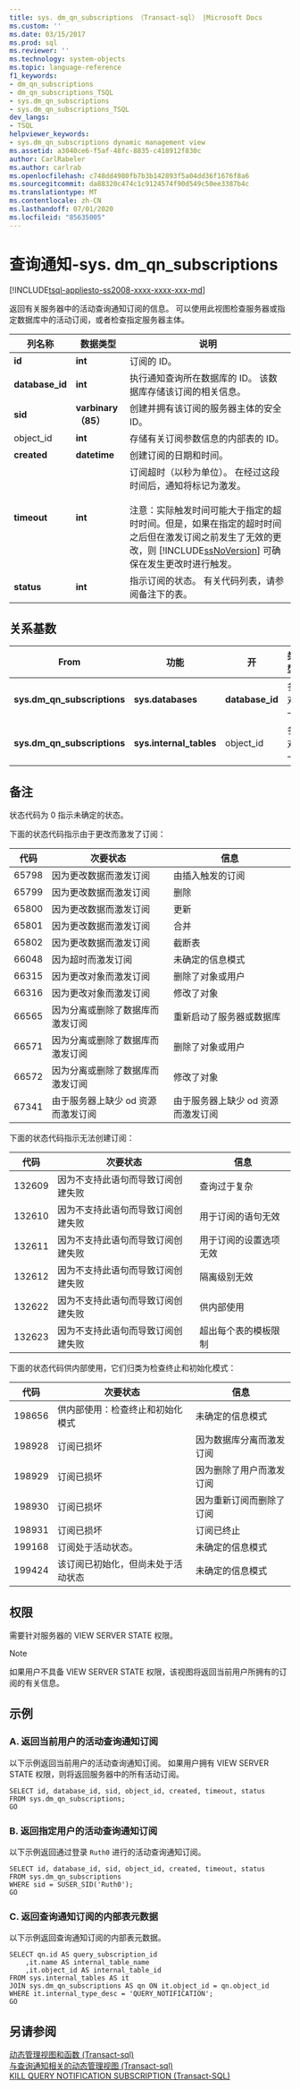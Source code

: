 ```yaml
---
title: sys. dm_qn_subscriptions （Transact-sql） |Microsoft Docs
ms.custom: ''
ms.date: 03/15/2017
ms.prod: sql
ms.reviewer: ''
ms.technology: system-objects
ms.topic: language-reference
f1_keywords:
- dm_qn_subscriptions
- dm_qn_subscriptions_TSQL
- sys.dm_qn_subscriptions
- sys.dm_qn_subscriptions_TSQL
dev_langs:
- TSQL
helpviewer_keywords:
- sys.dm_qn_subscriptions dynamic management view
ms.assetid: a3040ce6-f5af-48fc-8835-c418912f830c
author: CarlRabeler
ms.author: carlrab
ms.openlocfilehash: c748dd4980fb7b3b142893f5a04dd36f1676f8a6
ms.sourcegitcommit: da88320c474c1c9124574f90d549c50ee3387b4c
ms.translationtype: MT
ms.contentlocale: zh-CN
ms.lasthandoff: 07/01/2020
ms.locfileid: "85635005"
---
```

# <a name="query-notifications---sysdm_qn_subscriptions"></a>查询通知-sys. dm_qn_subscriptions
[!INCLUDE[tsql-appliesto-ss2008-xxxx-xxxx-xxx-md](../../includes/applies-to-version/sqlserver.md)]

  返回有关服务器中的活动查询通知订阅的信息。 可以使用此视图检查服务器或指定数据库中的活动订阅，或者检查指定服务器主体。  
  
|列名称|数据类型|说明|  
|-----------------|---------------|-----------------|  
|**id**|**int**|订阅的 ID。|  
|**database_id**|**int**|执行通知查询所在数据库的 ID。 该数据库存储该订阅的相关信息。|  
|**sid**|**varbinary （85）**|创建并拥有该订阅的服务器主体的安全 ID。|  
|object_id|**int**|存储有关订阅参数信息的内部表的 ID。|  
|**created**|**datetime**|创建订阅的日期和时间。|  
|**timeout**|**int**|订阅超时（以秒为单位）。 在经过这段时间后，通知将标记为激发。<br /><br /> 注意：实际触发时间可能大于指定的超时时间。但是，如果在指定的超时时间之后但在激发订阅之前发生了无效的更改，则 [!INCLUDE[ssNoVersion](../../includes/ssnoversion-md.md)] 可确保在发生更改时进行触发。|  
|**status**|**int**|指示订阅的状态。 有关代码列表，请参阅备注下的表。|  
  
## <a name="relationship-cardinalities"></a>关系基数  
  
|From|功能|开|类型|  
|----------|--------|--------|----------|  
|**sys.dm_qn_subscriptions**|**sys.databases**|**database_id**|多对一|  
|**sys.dm_qn_subscriptions**|**sys.internal_tables**|object_id|多对一|  
  
## <a name="remarks"></a>备注  
 状态代码为 0 指示未确定的状态。  
  
 下面的状态代码指示由于更改而激发了订阅：  
  
|代码|次要状态|信息|  
|----------|------------------|----------|  
|65798|因为更改数据而激发订阅|由插入触发的订阅|  
|65799|因为更改数据而激发订阅|删除|  
|65800|因为更改数据而激发订阅|更新|  
|65801|因为更改数据而激发订阅|合并|  
|65802|因为更改数据而激发订阅|截断表|  
|66048|因为超时而激发订阅|未确定的信息模式|  
|66315|因为更改对象而激发订阅|删除了对象或用户|  
|66316|因为更改对象而激发订阅|修改了对象|  
|66565|因为分离或删除了数据库而激发订阅|重新启动了服务器或数据库|  
|66571|因为分离或删除了数据库而激发订阅|删除了对象或用户|  
|66572|因为分离或删除了数据库而激发订阅|修改了对象|  
|67341|由于服务器上缺少 od 资源而激发订阅|由于服务器上缺少 od 资源而激发订阅|  
  
 下面的状态代码指示无法创建订阅：  
  
|代码|次要状态|信息|  
|----------|------------------|----------|  
|132609|因为不支持此语句而导致订阅创建失败|查询过于复杂|  
|132610|因为不支持此语句而导致订阅创建失败|用于订阅的语句无效|  
|132611|因为不支持此语句而导致订阅创建失败|用于订阅的设置选项无效|  
|132612|因为不支持此语句而导致订阅创建失败|隔离级别无效|  
|132622|因为不支持此语句而导致订阅创建失败|供内部使用|  
|132623|因为不支持此语句而导致订阅创建失败|超出每个表的模板限制|  
  
 下面的状态代码供内部使用，它们归类为检查终止和初始化模式：  
  
|代码|次要状态|信息|  
|----------|------------------|----------|  
|198656|供内部使用：检查终止和初始化模式|未确定的信息模式|  
|198928|订阅已损坏|因为数据库分离而激发订阅|  
|198929|订阅已损坏|因为删除了用户而激发订阅|  
|198930|订阅已损坏|因为重新订阅而删除了订阅|  
|198931|订阅已损坏|订阅已终止|  
|199168|订阅处于活动状态。|未确定的信息模式|  
|199424|该订阅已初始化，但尚未处于活动状态|未确定的信息模式|  
  
## <a name="permissions"></a>权限  
 需要针对服务器的 VIEW SERVER STATE 权限。  
  
> [!NOTE]  
>  如果用户不具备 VIEW SERVER STATE 权限，该视图将返回当前用户所拥有的订阅的有关信息。  
  
## <a name="examples"></a>示例  
  
### <a name="a-return-active-query-notification-subscriptions-for-the-current-user"></a>A. 返回当前用户的活动查询通知订阅  
 以下示例返回当前用户的活动查询通知订阅。 如果用户拥有 VIEW SERVER STATE 权限，则将返回服务器中的所有活动订阅。  
  
```  
SELECT id, database_id, sid, object_id, created, timeout, status  
FROM sys.dm_qn_subscriptions;  
GO  
```  
  
### <a name="b-returning-active-query-notification-subscriptions-for-a-specified-user"></a>B. 返回指定用户的活动查询通知订阅  
 以下示例返回通过登录 `Ruth0` 进行的活动查询通知订阅。  
  
```  
SELECT id, database_id, sid, object_id, created, timeout, status  
FROM sys.dm_qn_subscriptions  
WHERE sid = SUSER_SID('Ruth0');  
GO  
```  
  
### <a name="c-returning-internal-table-metadata-for-query-notification-subscriptions"></a>C. 返回查询通知订阅的内部表元数据  
 以下示例返回查询通知订阅的内部表元数据。  
  
```  
SELECT qn.id AS query_subscription_id  
    ,it.name AS internal_table_name  
    ,it.object_id AS internal_table_id  
FROM sys.internal_tables AS it  
JOIN sys.dm_qn_subscriptions AS qn ON it.object_id = qn.object_id  
WHERE it.internal_type_desc = 'QUERY_NOTIFICATION';  
GO  
```  
  
## <a name="see-also"></a>另请参阅  
 [动态管理视图和函数 &#40;Transact-sql&#41;](~/relational-databases/system-dynamic-management-views/system-dynamic-management-views.md)   
 [与查询通知相关的动态管理视图 &#40;Transact-sql&#41;](https://msdn.microsoft.com/library/92eb22d8-33f3-4c17-b32e-e23acdfbd8f4)   
 [KILL QUERY NOTIFICATION SUBSCRIPTION (Transact-SQL)](../../t-sql/language-elements/kill-query-notification-subscription-transact-sql.md)  
  
  
